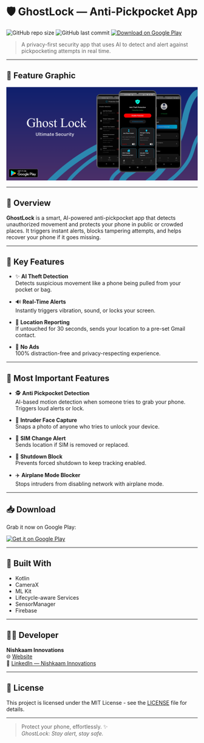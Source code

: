 # 🛡️ GhostLock — Anti-Pickpocket App

![GitHub repo size](https://img.shields.io/github/repo-size/YourUsername/ghostlock)
![GitHub last commit](https://img.shields.io/github/last-commit/YourUsername/ghostlock)
[![Download on Google Play](https://img.shields.io/badge/Download-Google_Play-blue?logo=google-play)](https://play.google.com/store/apps/dev?id=6061016513495642093)

> A privacy-first security app that uses AI to detect and alert against pickpocketing attempts in real time.

---

## 📸 Feature Graphic

![Feature Graphic](screenshots/nVnEwhdhNjAB_1024_500.png)

---

## 📱 Overview

**GhostLock** is a smart, AI-powered anti-pickpocket app that detects unauthorized movement and protects your phone in public or crowded places. It triggers instant alerts, blocks tampering attempts, and helps recover your phone if it goes missing.

---

## 🔐 Key Features

- ✨ **AI Theft Detection**  
  Detects suspicious movement like a phone being pulled from your pocket or bag.

- 🔊 **Real-Time Alerts**  
  Instantly triggers vibration, sound, or locks your screen.

- 📍 **Location Reporting**  
  If untouched for 30 seconds, sends your location to a pre-set Gmail contact.

- 🚫 **No Ads**  
  100% distraction-free and privacy-respecting experience.

---

## 🚨 Most Important Features

- 🕵️ **Anti Pickpocket Detection**  
  AI-based motion detection when someone tries to grab your phone. Triggers loud alerts or lock.

- 📸 **Intruder Face Capture**  
  Snaps a photo of anyone who tries to unlock your device.

- 📶 **SIM Change Alert**  
  Sends location if SIM is removed or replaced.

- 📴 **Shutdown Block**  
  Prevents forced shutdown to keep tracking enabled.

- ✈️ **Airplane Mode Blocker**  
  Stops intruders from disabling network with airplane mode.

---

## 📥 Download

Grab it now on Google Play:

<p>
  <a href="https://play.google.com/store/apps/dev?id=6061016513495642093">
    <img src="https://play.google.com/intl/en/badges/static/images/badges/en_badge_web_generic.png" alt="Get it on Google Play" width="180"/>
  </a>
</p>

---

## 🧠 Built With

- Kotlin
- CameraX
- ML Kit
- Lifecycle-aware Services
- SensorManager
- Firebase

---

## 🧑‍💻 Developer

**Nishkaam Innovations**  
🌐 [Website](https://nishkaaminnovations.com/ghostlock/)  
💼 [LinkedIn — Nishkaam Innovations](https://www.linkedin.com/company/nishkaam-innovations/)

---

## 📜 License

This project is licensed under the MIT License - see the [LICENSE](LICENSE) file for details.

---

> Protect your phone, effortlessly. ✨  
> _GhostLock: Stay alert, stay safe._
